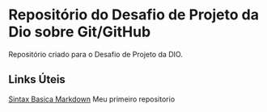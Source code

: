 # Repositório do Desafio de Projeto da Dio sobre Git/GitHub
Repositório criado para o Desafio de Projeto da DIO.
## Links Úteis
[Sintax Basica Markdown](https://www.markdownguide.org/)
Meu primeiro  repositorio
